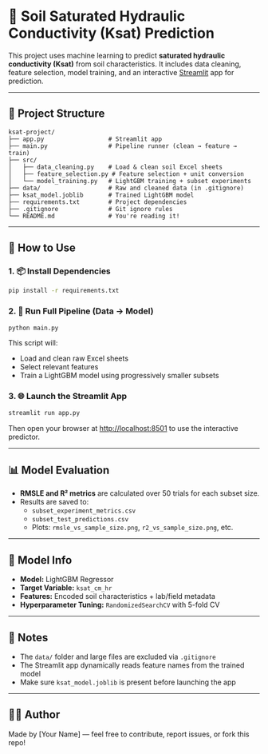 # 🌱 Soil Saturated Hydraulic Conductivity (Ksat) Prediction

This project uses machine learning to predict **saturated hydraulic conductivity (Ksat)** from soil characteristics. It includes data cleaning, feature selection, model training, and an interactive [Streamlit](https://streamlit.io) app for prediction.

---

## 📁 Project Structure

```
ksat-project/
├── app.py                  # Streamlit app
├── main.py                 # Pipeline runner (clean → feature → train)
├── src/
│   ├── data_cleaning.py    # Load & clean soil Excel sheets
│   ├── feature_selection.py # Feature selection + unit conversion
│   └── model_training.py   # LightGBM training + subset experiments
├── data/                   # Raw and cleaned data (in .gitignore)
├── ksat_model.joblib       # Trained LightGBM model
├── requirements.txt        # Project dependencies
├── .gitignore              # Git ignore rules
└── README.md               # You're reading it!
```

---

## 🚀 How to Use

### 1. 📦 Install Dependencies

```bash
pip install -r requirements.txt
```

### 2. 🔁 Run Full Pipeline (Data → Model)

```bash
python main.py
```

This script will:
- Load and clean raw Excel sheets
- Select relevant features
- Train a LightGBM model using progressively smaller subsets

### 3. 🌐 Launch the Streamlit App

```bash
streamlit run app.py
```

Then open your browser at [http://localhost:8501](http://localhost:8501) to use the interactive predictor.

---

## 📊 Model Evaluation

- **RMSLE and R² metrics** are calculated over 50 trials for each subset size.
- Results are saved to:
  - `subset_experiment_metrics.csv`
  - `subset_test_predictions.csv`
  - Plots: `rmsle_vs_sample_size.png`, `r2_vs_sample_size.png`, etc.

---

## 🧠 Model Info

- **Model:** LightGBM Regressor
- **Target Variable:** `ksat_cm_hr`
- **Features:** Encoded soil characteristics + lab/field metadata
- **Hyperparameter Tuning:** `RandomizedSearchCV` with 5-fold CV

---

## 📌 Notes

- The `data/` folder and large files are excluded via `.gitignore`
- The Streamlit app dynamically reads feature names from the trained model
- Make sure `ksat_model.joblib` is present before launching the app

---

## 🙋‍♀️ Author

Made by [Your Name] — feel free to contribute, report issues, or fork this repo!
